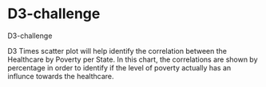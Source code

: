 # D3-challenge
D3-challenge

D3 Times scatter plot will help identify the correlation between the Healthcare by Poverty per State.
In this chart, the correlations are shown by percentage in order to identify if the level of poverty actually has an influnce towards the healthcare.

